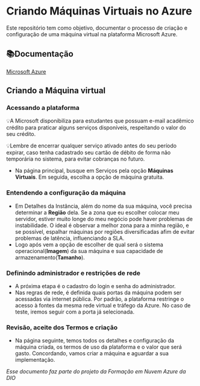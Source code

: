 # Criando Máquinas Virtuais no Azure

Este repositório tem como objetivo, documentar o processo de criação e configuração de uma máquina virtual na plataforma Microsoft Azure.

## 📚Documentação
[Microsoft Azure](https://learn.microsoft.com/pt-br/azure/virtual-machines/windows/quick-create-portal)

## Criando a Máquina virtual
### Acessando a plataforma
💡A Microsoft disponibiliza para estudantes que possuam e-mail acadêmico crédito para praticar alguns serviços disponíveis, respeitando o valor do seu crédito.

💡Lembre de encerrar qualquer serviço ativado antes do seu período expirar, caso tenha cadastrado seu cartão de débito de forma não temporária no sistema, para evitar cobranças no futuro.

- Na página principal, busque em Serviços pela opção **Máquinas Virtuais**. Em seguida, escolha a opção de máquina gratuita.

### Entendendo a configuração da máquina
- Em Detalhes da Instância, além do nome da sua máquina, você precisa determinar a **Região** dela.  Se a zona que eu escolher colocar meu servidor, estiver muito longe do meu negócio pode haver problemas de instabilidade. O ideal é observar a melhor zona para a minha região, e se possível, espalhar máquinas por regiões diversificadas afim de evitar problemas de latência, influenciando a SLA.
- Logo após vem a opção de escolher de qual será o sistema operacional(**Imagem**) da sua máquina e sua capacidade de armazenamento(**Tamanho**).

### Definindo administrador e restrições de rede 
- A próxima etapa é o cadastro do login e senha do administrador.
- Nas regras de rede, é definida quais portas da máquina podem ser acessadas via internet pública. Por padrão, a plataforma restringe o acesso à fontes da mesma rede virtual e tráfego da Azure. No caso de teste, iremos seguir com a porta já selecionada.

### Revisão, aceite dos Termos e criação
- Na página seguinte, temos todos os detalhes e configuração da máquina criada, os termos de uso da plataforma e o valor que será gasto. Concordando, vamos criar a máquina e aguardar a sua implementação.



*Esse documento faz parte do projeto da Formação em Nuvem Azure da DIO*
